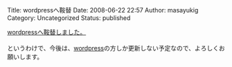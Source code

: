 Title: wordpressへ鞍替
Date: 2008-06-22 22:57
Author: masayukig
Category: Uncategorized
Status: published

[wordpressへ鞍替しました。  
](http://lunatic.xrea.jp/wordpress/)  
というわけで、今後は、[wordpress](http://lunatic.xrea.jp/wordpress/)の方しか更新しない予定なので、よろしくお願いします。
